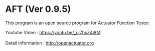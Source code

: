 # AFT (Ver 0.9.5)
This program is an open source program for Actuator Function Tester.

Youtube Video : https://youtu.be/_ul7hxZ4i8M
<br><br>
Detail Information : http://openactuator.org
<br><br>
<img src="http://www.solenoid.or.kr/data/OpenTester.png" border="0" alt="">
